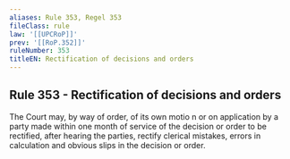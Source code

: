 ```yaml
---
aliases: Rule 353, Regel 353
fileClass: rule
law: '[[UPCRoP]]'
prev: '[[RoP.352]]'
ruleNumber: 353
titleEN: Rectification of decisions and orders
---
```


## Rule 353 - Rectification of decisions and orders

The Court may, by way of order, of its own motio n or on application by a party made within one month of service of the decision or order to be rectified, after hearing the parties, rectify clerical mistakes, errors in calculation and obvious slips in the decision or order.